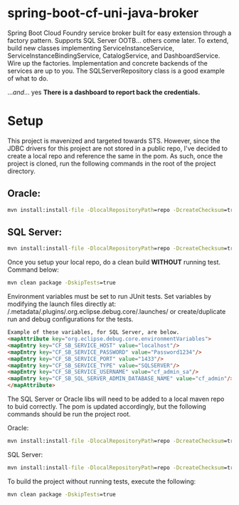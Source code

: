 spring-boot-cf-uni-java-broker
=============================

Spring Boot Cloud Foundry service broker built for easy extension through a factory pattern. Supports SQL Server OOTB... others come later. To extend, build new classes implementing ServiceInstanceService, ServiceInstanceBindingService, CatalogService, and DashboardService. Wire up the factories. Implementation and concrete backends of the services are up to you. The SQLServerRepository class is a good example of what to do.

...*and*... yes **There is a dashboard to report back the credentials.**

# Setup
This project is mavenized and targeted towards STS. However, since the JDBC drivers for this project are not stored in a public repo, I've decided to create a local repo and reference the same in the pom. As such, once the project is cloned, run the following commands in the root of the project directory.
## Oracle:
```bat
mvn install:install-file -DlocalRepositoryPath=repo -DcreateChecksum=true -Dpackaging=jar -Dfile=lib/ojdbc7.jar -DgroupId=ojdbc7 -DartifactId=ojdbc7 -Dversion=7
```
## SQL Server:
```bat
mvn install:install-file -DlocalRepositoryPath=repo -DcreateChecksum=true -Dpackaging=jar -Dfile=lib/sqljdbc41.jar -DgroupId=sqljdbc41 -DartifactId=sqljdbc41 -Dversion=4.1
```
Once you setup your local repo, do a clean build **WITHOUT** running test. Command below:
```bat
mvn clean package -DskipTests=true
```

Environment variables must be set to run JUnit tests. Set variables by modifying the launch files directly at: <workspace>/.metadata/.plugins/.org.eclipse.debug.core/.launches/<runasfilename> or create/duplicate run and debug configurations for the tests.

```html
Example of these variables, for SQL Server, are below.
<mapAttribute key="org.eclipse.debug.core.environmentVariables">
<mapEntry key="CF_SB_SERVICE_HOST" value="localhost"/>
<mapEntry key="CF_SB_SERVICE_PASSWORD" value="Password1234"/>
<mapEntry key="CF_SB_SERVICE_PORT" value="1433"/>
<mapEntry key="CF_SB_SERVICE_TYPE" value="SQLSERVER"/>
<mapEntry key="CF_SB_SERVICE_USERNAME" value="cf_admin_sa"/>
<mapEntry key="CF_SB_SQL_SERVER_ADMIN_DATABASE_NAME" value="cf_admin"/>
</mapAttribute>
```

The SQL Server or Oracle libs will need to be added to a local maven repo to buid correctly. The pom is updated accordingly, but the following commands should be run the project root.

Oracle:
```bat
mvn install:install-file -DlocalRepositoryPath=repo -DcreateChecksum=true -Dpackaging=jar -Dfile=lib/ojdbc7.jar -DgroupId=ojdbc7 -DartifactId=ojdbc7 -Dversion=7
```

SQL Server:
```bat
mvn install:install-file -DlocalRepositoryPath=repo -DcreateChecksum=true -Dpackaging=jar -Dfile=lib/sqljdbc41.jar -DgroupId=sqljdbc41 -DartifactId=sqljdbc41 -Dversion=4.1
```

To build the project without running tests, execute the following:
```bat
mvn clean package -DskipTests=true
```
